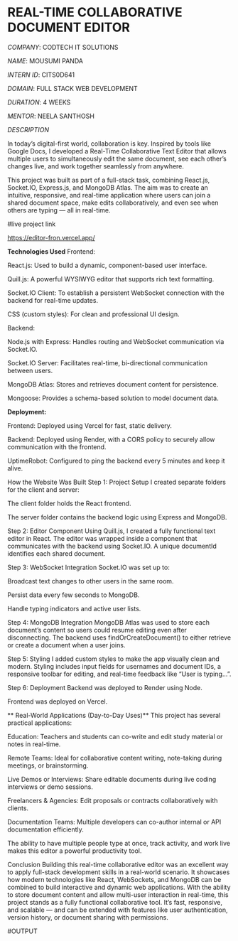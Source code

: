 # REAL-TIME COLLABORATIVE DOCUMENT EDITOR

*COMPANY*: CODTECH IT SOLUTIONS

*NAME*: MOUSUMI PANDA

*INTERN ID*: CITS0D641

*DOMAIN*: FULL STACK WEB DEVELOPMENT

*DURATION*: 4 WEEKS

*MENTOR*: NEELA SANTHOSH

*DESCRIPTION* 

In today’s digital-first world, collaboration is key. Inspired by tools like Google Docs, I developed a Real-Time Collaborative Text Editor that allows multiple users to simultaneously edit the same document, see each other’s changes live, and work together seamlessly from anywhere.

This project was built as part of a full-stack task, combining React.js, Socket.IO, Express.js, and MongoDB Atlas. The aim was to create an intuitive, responsive, and real-time application where users can join a shared document space, make edits collaboratively, and even see when others are typing — all in real-time.

#live project link

https://editor-fron.vercel.app/

 **Technologies Used**
Frontend:

React.js: Used to build a dynamic, component-based user interface.

Quill.js: A powerful WYSIWYG editor that supports rich text formatting.

Socket.IO Client: To establish a persistent WebSocket connection with the backend for real-time updates.

CSS (custom styles): For clean and professional UI design.

Backend:

Node.js with Express: Handles routing and WebSocket communication via Socket.IO.

Socket.IO Server: Facilitates real-time, bi-directional communication between users.

MongoDB Atlas: Stores and retrieves document content for persistence.

Mongoose: Provides a schema-based solution to model document data.

**Deployment:**

Frontend: Deployed using Vercel for fast, static delivery.

Backend: Deployed using Render, with a CORS policy to securely allow communication with the frontend.

UptimeRobot: Configured to ping the backend every 5 minutes and keep it alive.

How the Website Was Built
Step 1: Project Setup
I created separate folders for the client and server:

The client folder holds the React frontend.

The server folder contains the backend logic using Express and MongoDB.

Step 2: Editor Component
Using Quill.js, I created a fully functional text editor in React. The editor was wrapped inside a component that communicates with the backend using Socket.IO. A unique documentId identifies each shared document.

Step 3: WebSocket Integration
Socket.IO was set up to:

Broadcast text changes to other users in the same room.

Persist data every few seconds to MongoDB.

Handle typing indicators and active user lists.

Step 4: MongoDB Integration
MongoDB Atlas was used to store each document’s content so users could resume editing even after disconnecting. The backend uses findOrCreateDocument() to either retrieve or create a document when a user joins.

Step 5: Styling
I added custom styles to make the app visually clean and modern. Styling includes input fields for usernames and document IDs, a responsive toolbar for editing, and real-time feedback like “User is typing...”.

Step 6: Deployment
Backend was deployed to Render using Node.

Frontend was deployed on Vercel.

** Real-World Applications (Day-to-Day Uses)**
This project has several practical applications:

Education: Teachers and students can co-write and edit study material or notes in real-time.

Remote Teams: Ideal for collaborative content writing, note-taking during meetings, or brainstorming.

Live Demos or Interviews: Share editable documents during live coding interviews or demo sessions.

Freelancers & Agencies: Edit proposals or contracts collaboratively with clients.

Documentation Teams: Multiple developers can co-author internal or API documentation efficiently.

The ability to have multiple people type at once, track activity, and work live makes this editor a powerful productivity tool.

Conclusion
Building this real-time collaborative editor was an excellent way to apply full-stack development skills in a real-world scenario. It showcases how modern technologies like React, WebSockets, and MongoDB can be combined to build interactive and dynamic web applications. With the ability to store document content and allow multi-user interaction in real-time, this project stands as a fully functional collaborative tool. It’s fast, responsive, and scalable — and can be extended with features like user authentication, version history, or document sharing with permissions.

#OUTPUT


